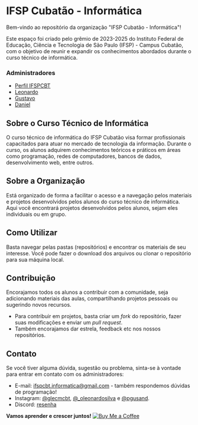 # IFSP Cubatão - Informática

Bem-vindo ao repositório da organização "IFSP Cubatão - Informática"!

Este espaço foi criado pelo grêmio de 2023-2025 do Instituto Federal de Educação, Ciência e Tecnologia de São Paulo (IFSP) - Campus Cubatão, com o objetivo de reunir e expandir os conhecimentos abordados durante o curso técnico de informática.

### Administradores

- [Perfil IFSPCBT](https://github.com/ifspcbt)
- [Leonardo](https://github.com/oleonardosilva)
- [Gustavo](https://github.com/gustavofg1pontes)
- [Daniel](https://github.com/DanielArthurFrei)

## Sobre o Curso Técnico de Informática

O curso técnico de informática do IFSP Cubatão visa formar profissionais capacitados para atuar no mercado de tecnologia da informação. Durante o curso, os alunos adquirem conhecimentos teóricos e práticos em áreas como programação, redes de computadores, bancos de dados, desenvolvimento web, entre outros.

## Sobre a Organização

Está organizado de forma a facilitar o acesso e a navegação pelos materiais e projetos desenvolvidos pelos alunos do curso técnico de informática. Aqui você encontrará projetos desenvolvidos pelos alunos, sejam eles individuais ou em grupo.

## Como Utilizar

Basta navegar pelas pastas (repositórios) e encontrar os materiais de seu interesse. Você pode fazer o download dos arquivos ou clonar o repositório para sua máquina local.

## Contribuição

Encorajamos todos os alunos a contribuir com a comunidade, seja adicionando materiais das aulas, compartilhando projetos pessoais ou sugerindo novos recursos.

- Para contribuir em projetos, basta criar um *fork* do repositório, fazer suas modificações e enviar um *pull request*. <br>
- Também encorajamos dar estrela, feedback etc nos nossos repositórios.

## Contato

Se você tiver alguma dúvida, sugestão ou problema, sinta-se à vontade para entrar em contato com os administradores:

- E-mail: [ifspcbt.informatica@gmail.com](mailto:ifspcbt.informatica@gmail.com) - também respondemos dúvidas de programação!
- Instagram: [@glecmcbt](https://www.instagram.com/glecmcbt/), [@_oleonardosilva](https://www.instagram.com/_oleonardosilva/) e [@pgusand](https://www.instagram.com/pgusand/).
- Discord: [resenha](https://discord.gg/z8ycnAztUj)


**Vamos aprender e crescer juntos!**
[![Buy Me a Coffee](https://img.shields.io/badge/Buy%20me%20a%20coffee-donate-yellow?logo=buymeacoffee&style=for-the-badge)](https://buymeacoffee.com/oleonardosilva)
